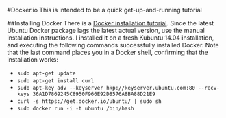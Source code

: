 #Docker.io
This is intended to be a quick get-up-and-running tutorial

##Installing Docker
There is a [Docker installation tutorial](http://docs.docker.com/installation/ubuntulinux). Since the latest Ubuntu Docker package lags the latest actual version, use the manual installation instructions. I installed it on a fresh Kubuntu 14.04 installation, and executing the following commands successfully installed Docker. Note that the last command places you in a Docker shell, confirming that the installation works:<br>
 * `sudo apt-get update`
 * `sudo apt-get install curl`
 * `sudo apt-key adv --keyserver hkp://keyserver.ubuntu.com:80 --recv-keys 36A1D7869245C8950F966E92D8576A8BA88D21E9`
 * `curl -s https://get.docker.io/ubuntu/ | sudo sh`
 * `sudo docker run -i -t ubuntu /bin/hash`
